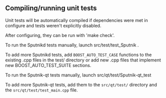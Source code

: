 Compiling/running unit tests
------------------------------------

Unit tests will be automatically compiled if dependencies were met in configure
and tests weren't explicitly disabled.

After configuring, they can be run with 'make check'.

To run the Sputnikd tests manually, launch src/test/test_Sputnik .

To add more Sputnikd tests, add `BOOST_AUTO_TEST_CASE` functions to the existing
.cpp files in the test/ directory or add new .cpp files that
implement new BOOST_AUTO_TEST_SUITE sections.

To run the Sputnik-qt tests manually, launch src/qt/test/Sputnik-qt_test

To add more Sputnik-qt tests, add them to the `src/qt/test/` directory and
the `src/qt/test/test_main.cpp` file.

